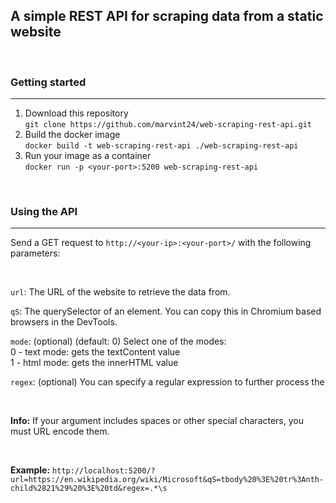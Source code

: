## A simple REST API for scraping data from a static website
<br>

### Getting started
<hr>

1. Download this repository  
    `git clone https://github.com/marvint24/web-scraping-rest-api.git`
2. Build the docker image  
    `docker build -t web-scraping-rest-api ./web-scraping-rest-api`
3. Run your image as a container  
    `docker run -p <your-port>:5200 web-scraping-rest-api`

<br>

### Using the API
<hr>

Send a GET request to `http://<your-ip>:<your-port>/` with the following parameters:

<br>


`url`: The URL of the website to retrieve the data from.

`qS`: The querySelector of an element. You can copy this in Chromium based browsers in the DevTools.

`mode`: (optional) (default: 0) Select one of the modes:   
0 - text mode: gets the textContent value  
1 - html mode: gets the innerHTML value  

`regex`: (optional) You can specify a regular expression to further process the


<br>

**Info:** If your argument includes spaces or other special characters, you must URL encode them.

<br>

**Example:**
`http://localhost:5200/?url=https://en.wikipedia.org/wiki/Microsoft&qS=tbody%20%3E%20tr%3Anth-child%2821%29%20%3E%20td&regex=.*\s`
